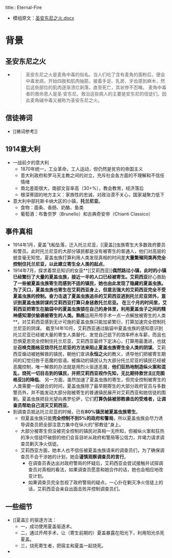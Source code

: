 title:: Eternal-Fire

- 模组原文：[圣安东尼之火.docx](../assets/圣安东尼之火_1630855461593_0.docx)
# 背景
## 圣安东尼之火
-
  > 圣安东尼之火是麦角中毒的俗名。当人们吃了含有麦角的面粉后，便会中毒发病，开始四肢和肌肉抽筋，接着手足、乳房、牙齿感到麻木，然后这些部位的肌肉逐渐溃烂剥落，直至死亡，其状惨不忍睹。 麦角中毒者的救命恩人是圣·安东尼。救治这些病人的主要是安东尼的信徒们。因此麦角碱中毒又被称为圣安东尼之火。
## 信徒祷词
- [[祷词参考]]
## 1914意大利
- 一战前夕的意大利
	- 1870年统一，工业革命，工人运动，但仍然是贫穷的帝国主义
	- 意大利政府和罗马天主教之间的对立，充斥社会各方面的不理解和不信任情绪
	- 南北差距很大，南部文盲率高（30+%），教会教育，经济落后
	- 根深蒂固的地方主义：家族性的忠诚，对政治漠不关心，国家凝聚力低下
- 意大利中部托斯卡纳大区的小镇，**托兰尼亚**。
	- 食物：面条、香肠、奶酪、鱼类
	- 葡萄酒：布鲁奈罗（Brunello）和古典奇安帝（Chianti Classico）
## 事件真相
- 1914年1月，夏盖飞船坠落，迁入托兰尼亚，[[夏盖]]虫族寄生大多数政府要员和警员。此时托兰尼亚的大部分镇民都是没有被寄生的普通人，他们对高层的蜕变毫无知觉。夏盖虫族打算利用人类发现真相的时间差**大量繁殖同类再完全控制住托兰尼亚，以此建立寄生全人类的起点**。
- 1914年7月，探求着禁忌知识的女巫**[[艾莉西亚]]**偶然路过小镇，此时的小镇已经繁衍了大量的夏盖虫族，**接近一半的人口已经被寄生**。艾莉西亚**好心救助**了一些被夏盖虫族寄生而感到不适的镇民，她也由此发现了隐藏的夏盖虫族。为了灭口，**夏盖虫族也寄生在艾莉西亚身上**，但意志强大的艾莉西亚完全不受夏盖虫族的控制。奋力击退了夏盖虫族追杀的艾莉西亚逃到托兰尼亚郊外，意识到夏盖虫族阴谋的艾莉西亚打算只身拯救托兰尼亚。
  在三个月的时间里，艾莉西亚把寄生在脑袋中的夏盖虫族锁在自己的身体里，利用夏盖虫子之间的精神感知潜伏偷袭被寄生的人类。熟练**运用开颅手术一点一点解放被寄生的人类**。对艾莉西亚感到无计可施的夏盖虫族只能加紧繁衍，打算加速完全控制托兰尼亚的阴谋。
  截至14年10月，艾莉西亚通过脑袋中夏盖虫族的感知意识到托兰尼亚已经被大量的寄生人类替代，发觉自己低下的效率杯水车薪，而且也恐惧夏恩完全控制住托兰尼亚，艾莉西亚最终下定决心，打算用最激进，也就是**召唤克图格亚烧尽托兰尼亚的方法来阻止夏盖虫族寄生全人类的阴谋**。艾莉西亚煽动被她解救的镇民，朝他们宣讲**永恒之火**的教义，诱导他们把被寄生期间的幻觉归咎于恶魔的低语。被煽动的镇民认为大部分托兰尼亚的镇民已经被恶魔控制，唯一解救的办法就是用烈火驱逐恶魔，**他们狂热地制造纵火案和混乱，烧死一切目击到的镇民，并把艾莉西亚视作先知，无比期待救世主[[克图格亚]]的降临**。
  另一方面，虽然加速了夏盖虫族的寄生，但完全控制被寄生的人类需要一段磨合的时间，夏盖虫族除了最早期寄生的大部分政府官员与多数警员外，并不能发动大部分刚被寄生的普通镇民展开对艾莉西亚和她信徒的围剿。夏盖虫族把目光望向弗罗伦萨，它们**打算伪装被邪教袭击的受难者，让调查员帮助自己消灭艾莉西亚**。
- 到调查员抵达托兰尼亚的时候，已有**80%镇民被夏盖虫族寄生**。
	- 但夏盖虫族只能**完全控制不到5%的政府和警局**，所以夏盖虫族会尽力诱导调查员把全部注意力集中在纵火的“邪教徒”身上。
	- 大部分被寄生但没被完全控制的镇民对真相一无所知，但被纵火案和狂热的净火信徒吓破胆的他们会盲目听从政府和警局等公信力，并竭力请求调查员剿灭净火信徒。
	- 艾莉西亚方面，她本人也不信任被夏盖虫族请来的调查员们，为了确保调查员不会干涉她的计划，她会**谨慎观察调查员的言行**。
		- 在调查员表达出对政府警局的怀疑后，艾莉西亚会尝试接触并试探调查员对真相的看法，如果调查员愿意和她合作的话，她也会相应地改变计划。
		- 如果调查员完全忽视了政府警局的疑点，一心扑在剿灭净火信徒上的话，艾莉西亚会亲自出面击败并控制调查员们。
## 一些细节
- [[夏盖]] 的驱逐方法：
	- 一，成功使用夏盖驱逐术。
	- 二，通过开颅手术，让（寄生前期的）夏盖暴露在阳光下，利用阳光杀死夏盖。
	- 三，烧死寄生者，把宿主和夏盖一起烧死。
-